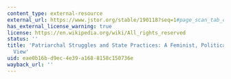 ```yaml
---
content_type: external-resource
external_url: https://www.jstor.org/stable/190118?seq=1#page_scan_tab_contents
has_external_license_warning: true
license: https://en.wikipedia.org/wiki/All_rights_reserved
status: ''
title: 'Patriarchal Struggles and State Practices: A Feminist, Political-Economic
  View'
uid: eae0b16b-d9ec-4e39-a168-8158c150736e
wayback_url: ''
---
```

